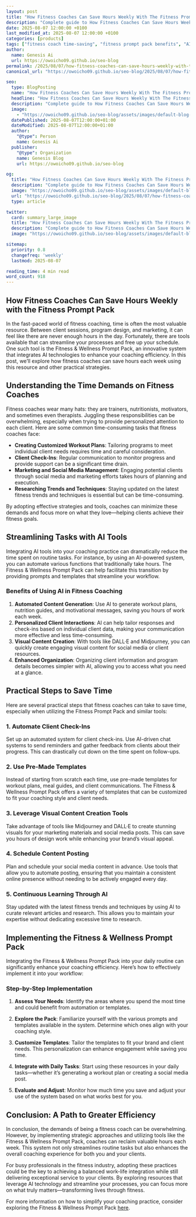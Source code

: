```yaml
---
layout: post
title: "How Fitness Coaches Can Save Hours Weekly With The Fitness Prompt Pack"
description: "Complete guide to How Fitness Coaches Can Save Hours Weekly with the Fitness Prompt Pack."
date: 2025-08-07 12:00:00 +0100
last_modified_at: 2025-08-07 12:00:00 +0100
categories: [products]
tags: ["fitness coach time-saving", "fitness prompt pack benefits", "AI system for fitness coaches", "fitness coach productivity tools", "streamline fitness coaching", "fitness coach efficiency tips", "time management for fitness coaches", "fitness prompt pack features", "fitness coach automation tools", "fitness coach productivity hacks"]
author: 
  name: Genesis Ai
  url: https://owoicho09.github.io/seo-blog
permalink: /2025/08/07/how-fitness-coaches-can-save-hours-weekly-with-the-fitness-prompt-pack/
canonical_url: "https://owoicho09.github.io/seo-blog/2025/08/07/how-fitness-coaches-can-save-hours-weekly-with-the-fitness-prompt-pack/"

seo:
  type: BlogPosting
  name: "How Fitness Coaches Can Save Hours Weekly With The Fitness Prompt Pack"
  headline: "How Fitness Coaches Can Save Hours Weekly With The Fitness Prompt Pack"
  description: "Complete guide to How Fitness Coaches Can Save Hours Weekly with the Fitness Prompt Pack."
  image: 
    - "https://owoicho09.github.io/seo-blog/assets/images/default-blog-image.jpg"
  datePublished: 2025-08-07T12:00:00+01:00
  dateModified: 2025-08-07T12:00:00+01:00
  author:
    "@type": Person
    name: Genesis Ai
  publisher:
    "@type": Organization
    name: Genesis Blog
    url: https://owoicho09.github.io/seo-blog

og:
  title: "How Fitness Coaches Can Save Hours Weekly With The Fitness Prompt Pack"
  description: "Complete guide to How Fitness Coaches Can Save Hours Weekly with the Fitness Prompt Pack."
  image: "https://owoicho09.github.io/seo-blog/assets/images/default-blog-image.jpg"
  url: "https://owoicho09.github.io/seo-blog/2025/08/07/how-fitness-coaches-can-save-hours-weekly-with-the-fitness-prompt-pack/"
  type: article

twitter:
  card: summary_large_image
  title: "How Fitness Coaches Can Save Hours Weekly With The Fitness Prompt Pack"
  description: "Complete guide to How Fitness Coaches Can Save Hours Weekly with the Fitness Prompt Pack."
  image: "https://owoicho09.github.io/seo-blog/assets/images/default-blog-image.jpg"

sitemap:
  priority: 0.8
  changefreq: 'weekly'
  lastmod: 2025-08-07

reading_time: 4 min read
word_count: 918
---
```


## How Fitness Coaches Can Save Hours Weekly with the Fitness Prompt Pack

In the fast-paced world of fitness coaching, time is often the most valuable resource. Between client sessions, program design, and marketing, it can feel like there are never enough hours in the day. Fortunately, there are tools available that can streamline your processes and free up your schedule. One such tool is the Fitness & Wellness Prompt Pack, an innovative system that integrates AI technologies to enhance your coaching efficiency. In this post, we’ll explore how fitness coaches can save hours each week using this resource and other practical strategies.

## Understanding the Time Demands on Fitness Coaches

Fitness coaches wear many hats: they are trainers, nutritionists, motivators, and sometimes even therapists. Juggling these responsibilities can be overwhelming, especially when trying to provide personalized attention to each client. Here are some common time-consuming tasks that fitness coaches face:

- **Creating Customized Workout Plans**: Tailoring programs to meet individual client needs requires time and careful consideration.
- **Client Check-Ins**: Regular communication to monitor progress and provide support can be a significant time drain.
- **Marketing and Social Media Management**: Engaging potential clients through social media and marketing efforts takes hours of planning and execution.
- **Researching Trends and Techniques**: Staying updated on the latest fitness trends and techniques is essential but can be time-consuming.

By adopting effective strategies and tools, coaches can minimize these demands and focus more on what they love—helping clients achieve their fitness goals.

## Streamlining Tasks with AI Tools

Integrating AI tools into your coaching practice can dramatically reduce the time spent on routine tasks. For instance, by using an AI-powered system, you can automate various functions that traditionally take hours. The Fitness & Wellness Prompt Pack can help facilitate this transition by providing prompts and templates that streamline your workflow.

### Benefits of Using AI in Fitness Coaching

1. **Automated Content Generation**: Use AI to generate workout plans, nutrition guides, and motivational messages, saving you hours of work each week.
2. **Personalized Client Interactions**: AI can help tailor responses and check-ins based on individual client data, making your communication more effective and less time-consuming.
3. **Visual Content Creation**: With tools like DALL·E and Midjourney, you can quickly create engaging visual content for social media or client resources.
4. **Enhanced Organization**: Organizing client information and program details becomes simpler with AI, allowing you to access what you need at a glance.

## Practical Steps to Save Time

Here are several practical steps that fitness coaches can take to save time, especially when utilizing the Fitness Prompt Pack and similar tools:

### 1. Automate Client Check-Ins

Set up an automated system for client check-ins. Use AI-driven chat systems to send reminders and gather feedback from clients about their progress. This can drastically cut down on the time spent on follow-ups.

### 2. Use Pre-Made Templates

Instead of starting from scratch each time, use pre-made templates for workout plans, meal guides, and client communications. The Fitness & Wellness Prompt Pack offers a variety of templates that can be customized to fit your coaching style and client needs.

### 3. Leverage Visual Content Creation Tools

Take advantage of tools like Midjourney and DALL·E to create stunning visuals for your marketing materials and social media posts. This can save you hours of design work while enhancing your brand’s visual appeal.

### 4. Schedule Content Posting

Plan and schedule your social media content in advance. Use tools that allow you to automate posting, ensuring that you maintain a consistent online presence without needing to be actively engaged every day.

### 5. Continuous Learning Through AI

Stay updated with the latest fitness trends and techniques by using AI to curate relevant articles and research. This allows you to maintain your expertise without dedicating excessive time to research.

## Implementing the Fitness & Wellness Prompt Pack

Integrating the Fitness & Wellness Prompt Pack into your daily routine can significantly enhance your coaching efficiency. Here’s how to effectively implement it into your workflow:

### Step-by-Step Implementation

1. **Assess Your Needs**: Identify the areas where you spend the most time and could benefit from automation or templates.
   
2. **Explore the Pack**: Familiarize yourself with the various prompts and templates available in the system. Determine which ones align with your coaching style.

3. **Customize Templates**: Tailor the templates to fit your brand and client needs. This personalization can enhance engagement while saving you time.

4. **Integrate with Daily Tasks**: Start using these resources in your daily tasks—whether it’s generating a workout plan or creating a social media post.

5. **Evaluate and Adjust**: Monitor how much time you save and adjust your use of the system based on what works best for you.

## Conclusion: A Path to Greater Efficiency

In conclusion, the demands of being a fitness coach can be overwhelming. However, by implementing strategic approaches and utilizing tools like the Fitness & Wellness Prompt Pack, coaches can reclaim valuable hours each week. This system not only streamlines routine tasks but also enhances the overall coaching experience for both you and your clients. 

For busy professionals in the fitness industry, adopting these practices could be the key to achieving a balanced work-life integration while still delivering exceptional service to your clients. By exploring resources that leverage AI technology and streamline your processes, you can focus more on what truly matters—transforming lives through fitness.

For more information on how to simplify your coaching practice, consider exploring the Fitness & Wellness Prompt Pack [here](https://michaelogaje.gumroad.com/l/hehkde).